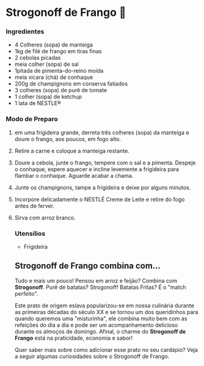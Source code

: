 # Strogonoff de Frango :chicken:

### Ingredientes

* 4 Colheres (sopa) de manteiga
* 1kg de filé de frango em tiras finas
* 2 cebolas picadas
* meia colher (sopa) de sal
* 1pitada de pimenta-do-reino moída
* meia xicara (chá) de conhaque
* 200g de champignons em conserva fatiados
* 3 colheres (sopa) de purê de tomate
* 1 colher (sopa) de ketchup
* 1 lata de NESTLE®

### Modo de Preparo

1. em uma frigideira grande, derreta três colheres (sopa) da manteiga e doure o frango, aos poucos, em fogo alto.

2. Retire a carne e coloque a manteiga restante.

3. Doure a cebola, junte o frango, tempere com o sal e a pimenta. Despeje o conhaque, espere aquecer e incline levemente a frigideira para flambar o conhaque. Aguarde acabar a chama.

4. Junte os champignons, tampe a frigideira e deixe por alguns minutos.

5. Incorpore delicadamente o NESTLÉ Creme de Leite e retire do fogo antes de ferver.

6. Sirva com arroz branco.

   ### Utensílios

   * Frigideira

   ## Strogonoff de Frango combina com...

   Tudo e mais um pouco! Pensou em arroz e feijão? Combina com **Strogonoff**. Purê de batatas? Strogonoff! Batatas Fritas? É o "match perfeito".

   Este prato de origem eslava popularizou-se em nossa culinária durante as primeiras décadas do século XX e se tornou um dos queridinhos para quando queremos uma "misturinha", ele combina muito bem com as refeições do dia a dia e pode ser um acompanhamento delicioso durante os almoços de domingo. Afinal, o charme do **Strogonoff de Frango** está na praticidade, economia e sabor!

   Quer saber mais sobre como adicionar esse prato no seu cardápio? Veja a seguir algumas curiosidades sobre o Strogonoff de Frango.













